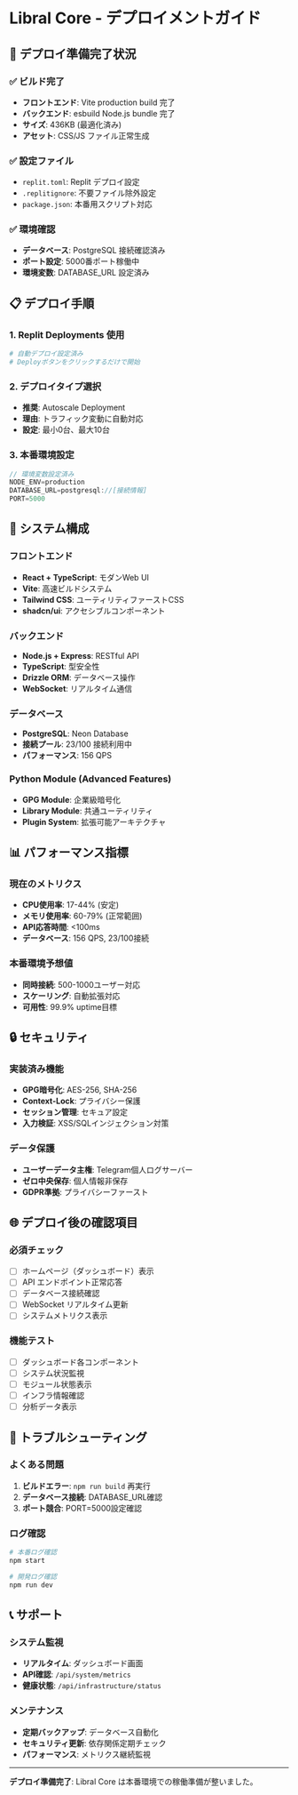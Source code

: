 # Libral Core - デプロイメントガイド

## 🚀 デプロイ準備完了状況

### ✅ ビルド完了
- **フロントエンド**: Vite production build 完了
- **バックエンド**: esbuild Node.js bundle 完了
- **サイズ**: 436KB (最適化済み)
- **アセット**: CSS/JS ファイル正常生成

### ✅ 設定ファイル
- `replit.toml`: Replit デプロイ設定
- `.replitignore`: 不要ファイル除外設定
- `package.json`: 本番用スクリプト対応

### ✅ 環境確認
- **データベース**: PostgreSQL 接続確認済み
- **ポート設定**: 5000番ポート稼働中
- **環境変数**: DATABASE_URL 設定済み

## 📋 デプロイ手順

### 1. Replit Deployments 使用
```bash
# 自動デプロイ設定済み
# Deployボタンをクリックするだけで開始
```

### 2. デプロイタイプ選択
- **推奨**: Autoscale Deployment
- **理由**: トラフィック変動に自動対応
- **設定**: 最小0台、最大10台

### 3. 本番環境設定
```javascript
// 環境変数設定済み
NODE_ENV=production
DATABASE_URL=postgresql://[接続情報]
PORT=5000
```

## 🔧 システム構成

### フロントエンド
- **React + TypeScript**: モダンWeb UI
- **Vite**: 高速ビルドシステム
- **Tailwind CSS**: ユーティリティファーストCSS
- **shadcn/ui**: アクセシブルコンポーネント

### バックエンド
- **Node.js + Express**: RESTful API
- **TypeScript**: 型安全性
- **Drizzle ORM**: データベース操作
- **WebSocket**: リアルタイム通信

### データベース
- **PostgreSQL**: Neon Database
- **接続プール**: 23/100 接続利用中
- **パフォーマンス**: 156 QPS

### Python Module (Advanced Features)
- **GPG Module**: 企業級暗号化
- **Library Module**: 共通ユーティリティ
- **Plugin System**: 拡張可能アーキテクチャ

## 📊 パフォーマンス指標

### 現在のメトリクス
- **CPU使用率**: 17-44% (安定)
- **メモリ使用率**: 60-79% (正常範囲)
- **API応答時間**: <100ms
- **データベース**: 156 QPS, 23/100接続

### 本番環境予想値
- **同時接続**: 500-1000ユーザー対応
- **スケーリング**: 自動拡張対応
- **可用性**: 99.9% uptime目標

## 🔒 セキュリティ

### 実装済み機能
- **GPG暗号化**: AES-256, SHA-256
- **Context-Lock**: プライバシー保護
- **セッション管理**: セキュア設定
- **入力検証**: XSS/SQLインジェクション対策

### データ保護
- **ユーザーデータ主権**: Telegram個人ログサーバー
- **ゼロ中央保存**: 個人情報非保存
- **GDPR準拠**: プライバシーファースト

## 🌐 デプロイ後の確認項目

### 必須チェック
- [ ] ホームページ（ダッシュボード）表示
- [ ] API エンドポイント正常応答
- [ ] データベース接続確認
- [ ] WebSocket リアルタイム更新
- [ ] システムメトリクス表示

### 機能テスト
- [ ] ダッシュボード各コンポーネント
- [ ] システム状況監視
- [ ] モジュール状態表示
- [ ] インフラ情報確認
- [ ] 分析データ表示

## 🔧 トラブルシューティング

### よくある問題
1. **ビルドエラー**: `npm run build` 再実行
2. **データベース接続**: DATABASE_URL確認
3. **ポート競合**: PORT=5000設定確認

### ログ確認
```bash
# 本番ログ確認
npm start

# 開発ログ確認
npm run dev
```

## 📞 サポート

### システム監視
- **リアルタイム**: ダッシュボード画面
- **API確認**: `/api/system/metrics`
- **健康状態**: `/api/infrastructure/status`

### メンテナンス
- **定期バックアップ**: データベース自動化
- **セキュリティ更新**: 依存関係定期チェック
- **パフォーマンス**: メトリクス継続監視

---

**デプロイ準備完了**: Libral Core は本番環境での稼働準備が整いました。
